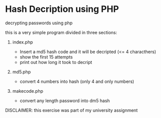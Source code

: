 # Hash Decription using PHP
decrypting passwords using php 

this is a very simple program divided in three sections:
1. index.php
      - Insert a md5 hash code and it will be decripted (<= 4 characthers)
      - show the first 15 attempts
      - print out how long it took to decript
2. md5.php
      - convert 4 numbers into hash (only 4 and only numbers)

3. makecode.php
      - convert any length password into dm5 hash
      


DISCLAIMER:
this exercise was part of my university assignment


